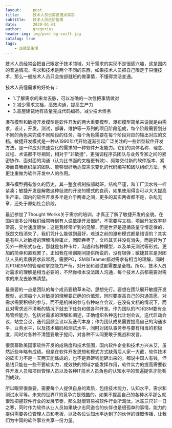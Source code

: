 ```yaml
---
layout:     post
title:      技术人员也需要懂点需求
subtitle:   技术人员进阶指南
date:       2020-01-01
author:     gregorius
header-img: img/post-bg-swift.jpg
catalog: true
tags:
    - 这就是生活
---
```


技术人员经常会把自己限定于技术领域，对于需求的实现不是很感兴趣，这是国内的普遍情况。需求和技术是两个不同的东西，如果技术人员把自己限定于只懂技术，那么一般技术人员只会按部就班的做事情，不懂得灵活变通。

技术人员懂需求的好处有：
- 1.了解需求的来龙去脉，可以准确的一次性把事情做对
- 2.减少需求文档，高效沟通，提高生产力
- 3.高屋建瓴地有质量完成代码编码，减少技术债务

瀑布模型和敏捷开发模型是软件开发的两大重要模型，瀑布模型简单来说就是由需求，设计，开发，测试，部署，维护等一系列的项目阶段组成，每个阶段需要划分不同的角色来完成不同阶段的任务，每个角色需要在每个阶段对应的输出对应的文档。敏捷开发模式是一种从1990年代开始逐渐引起广泛关注的一些新型软件开发方法，是一种应对快速变化的需求的一种软件开发能力。它们的具体名称、理念、过程、术语都不尽相同，相对于"非敏捷"，更强调程序员团队与业务专家之间的紧密协作、面对面的沟通（认为比书面的文档更有效）、频繁交付新的软件版本、紧凑而自我组织型的团队、能够很好地适应需求变化的代码编写和团队组织方法，也更注重做为软件开发中人的作用。

瀑布模型拥有悠久的历史，其一整套机制按部就班，结构严谨，和工厂流水线一样紧凑；敏捷开发是解救这种低效的开发的模式的良药，如果使用得当可以大大提高生产率，国内的软件开发多半是介于两者之间，更多的其实两者都不是，杂乱无章，还处于原始社会阶段。

最近参加了Thought Works关于需求的培训，才真正了解了敏捷开发的全貌。在国内很多公司我们经常听到有人说敏捷开发很好，不需要写文档，项目开发效率非常高，交付速度很快；这是我经常听到的见解，但是世界是遵循质量守恒定律的，既然文档消失了，我们凭什么能做到最好，难道之前的瀑布模式都是错误的？其实是有些人对敏捷的理解浅尝辄止，囫囵吞枣了，文档其实并没有消失，而是转为了另外一种形式存在，那就是各种卡片，沟通和各种模型，以及单元测试等形式，更加的简单和直观罢了。正如我在培训期间提供所说的，没有银弹；敏捷其实是对团队人员的素质要求非常高，需要PO，SM和Teamer都对需求有相当的理解，同时对PO和SM的管理和掌控能力严苛，对开发和测试都需要是全栈。所以，技术人员对需求的理解是相当必要的，不然你根本没法跟人沟通，每个技术人员都需要对需求的来龙去脉搞清楚。

最重要的一点是团队的每个成员要粮草未动，思想先行。要想在团队展开敏捷开发模型，必须每个人对敏捷的理解要正确的价值观，同时要提高自己的沟通意愿，对需求需要积极的参与，而不是机械的参与各种站立会议，在没有文档的情况下，而且对需求还不清晰的情况下就去下任务和做各种开发。作为团队的PO和SM要有全局管控能力，包括对需求的理解和阐述，正确组织各种迭代计划会议，迭代启动会议，站立会议，迭代回顾会议以及迭代本身；作为团队成员需要提高自己的沟通水平，业务水平，以及技术编码和测试水平，同时对团队事务参与要有相当的积极度，同时对各种不清楚要敢于提问，对各种不认同要敢于挑战和发言。

很羡慕欧美国家软件开发的成熟度和技术氛围，国内软件企业和技术方兴未艾，虽然近些年略有成绩。但是在软件开发思想和模式方式缺落后人家一大截，软件技术的软实力不是一天两天能炼成的，也不是靠砸钱能砸出来的，都说中国人有钱，但是钱只能在一些不要软实力，成效快的领域才能发挥作用，软件实力的提高需要软件开发人员和项目管理人员以及各种IT技术人员角色的认知水平的普遍提供才能看到成效。

所以眼界很重要，需要每个人提供自身的素质，包括技术能力，认知水平，需求和测试水平等。未来的世界IT的竞争力是残酷的，如果不提高自己的各种水平那么就很难把握软件行业的发展节奏，那么就很容易被软件行业所淘汰。冰冻三尺非一日之寒，同时作为软件从业人员如果缺少志同道合的伙伴也是很孤单的事情，能力的提供需要各位管理人员和老板，以及各位认知水平达到了的伙伴的慷慨传播，让我们为中国的软件事业共享一份力量。